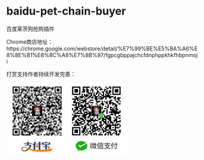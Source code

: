 # baidu-pet-chain-buyer

<p>百度莱茨狗抢购插件</p>
<p>Chrome商店地址：<br />
https://chrome.google.com/webstore/detail/%E7%99%BE%E5%BA%A6%E8%8E%B1%E8%8C%A8%E7%8B%97/fgpcgbppajchcfdnphppkhkfhbpnmoji</p>

<p>打赏支持作者持续开发完善：</p>
<p><img src="ds.png" /></p>
